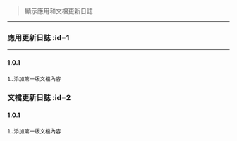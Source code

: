 >顯示應用和文檔更新日誌

---

### 應用更新日誌 :id=1

---

#### 1.0.1


```
1.添加第一版文檔內容
```


### 文檔更新日誌 :id=2

#### 1.0.1

```
1.添加第一版文檔內容
```
